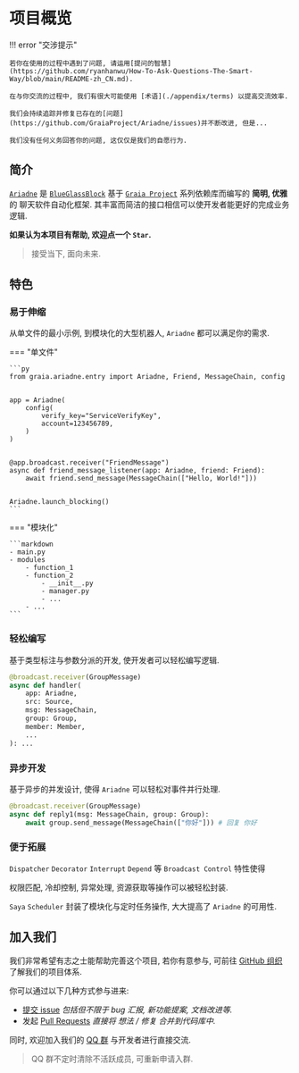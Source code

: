 # 项目概览

!!! error "交涉提示"

    若你在使用的过程中遇到了问题, 请运用[提问的智慧](https://github.com/ryanhanwu/How-To-Ask-Questions-The-Smart-Way/blob/main/README-zh_CN.md).

    在与你交流的过程中, 我们有很大可能使用 [术语](./appendix/terms) 以提高交流效率.

    我们会持续追踪并修复已存在的[问题](https://github.com/GraiaProject/Ariadne/issues)并不断改进, 但是...

    我们没有任何义务回答你的问题, 这仅仅是我们的自愿行为.

## 简介

[`Ariadne`](https://github.com/GraiaProject/Ariadne) 是 [`BlueGlassBlock`](https://github.com/BlueGlassBlock) 基于
[`Graia Project`](https://github.com/GraiaProject/) 系列依赖库而编写的
**简明, 优雅** 的 聊天软件自动化框架. 其丰富而简洁的接口相信可以使开发者能更好的完成业务逻辑.

**如果认为本项目有帮助, 欢迎点一个 `Star`.**

> 接受当下, 面向未来.

## 特色

### 易于伸缩

从单文件的最小示例, 到模块化的大型机器人, `Ariadne` 都可以满足你的需求.

=== "单文件"

    ```py
    from graia.ariadne.entry import Ariadne, Friend, MessageChain, config


    app = Ariadne(
        config(
            verify_key="ServiceVerifyKey",
            account=123456789,
        )
    )


    @app.broadcast.receiver("FriendMessage")
    async def friend_message_listener(app: Ariadne, friend: Friend):
        await friend.send_message(MessageChain(["Hello, World!"]))


    Ariadne.launch_blocking()
    ```

=== "模块化"

    ```markdown
    - main.py
    - modules
        - function_1
        - function_2
            - __init__.py
            - manager.py
            - ...
        - ...
    ```

### 轻松编写

基于类型标注与参数分派的开发, 使开发者可以轻松编写逻辑.

```py
@broadcast.receiver(GroupMessage)
async def handler(
    app: Ariadne,
    src: Source,
    msg: MessageChain,
    group: Group,
    member: Member,
    ...
): ...
```

### 异步开发

基于异步的并发设计, 使得 `Ariadne` 可以轻松对事件并行处理.

```py
@broadcast.receiver(GroupMessage)
async def reply1(msg: MessageChain, group: Group):
    await group.send_message(MessageChain(["你好"])) # 回复 你好
```

### 便于拓展

`Dispatcher` `Decorator` `Interrupt` `Depend` 等 `Broadcast Control` 特性使得

权限匹配, 冷却控制, 异常处理, 资源获取等操作可以被轻松封装.

`Saya` `Scheduler` 封装了模块化与定时任务操作, 大大提高了 `Ariadne` 的可用性.

## 加入我们

我们非常希望有志之士能帮助完善这个项目, 若你有意参与,
可前往 [GitHub 组织](https://github.com/GraiaProject/Ariadne) 了解我们的项目体系.

你可以通过以下几种方式参与进来:

-   [提交 issue](https://github.com/GraiaProject/Ariadne/issues/new/choose) _包括但不限于 bug 汇报, 新功能提案, 文档改进等._
-   发起 [Pull Requests](https://github.com/GraiaProject/Ariadne/pulls) _直接将 想法 / 修复 合并到代码库中._

同时, 欢迎加入我们的 [QQ 群](https://jq.qq.com/?_wv=1027&k=VXp6plBD) 与开发者进行直接交流.

> QQ 群不定时清除不活跃成员, 可重新申请入群.
